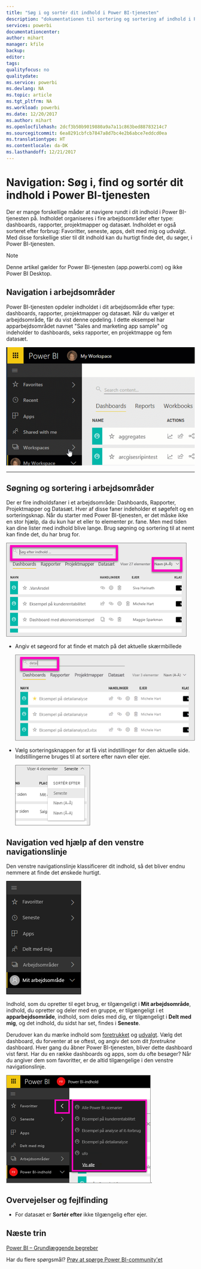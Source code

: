 ```yaml
---
title: "Søg i og sortér dit indhold i Power BI-tjenesten"
description: "dokumentationen til sortering og sortering af indhold i Power BI-arbejdsområder"
services: powerbi
documentationcenter: 
author: mihart
manager: kfile
backup: 
editor: 
tags: 
qualityfocus: no
qualitydate: 
ms.service: powerbi
ms.devlang: NA
ms.topic: article
ms.tgt_pltfrm: NA
ms.workload: powerbi
ms.date: 12/20/2017
ms.author: mihart
ms.openlocfilehash: 2dcf3b50b9019880a9a7a11c863bed88783214c7
ms.sourcegitcommit: 6ea8291cbfcb7847a8d7bc4e2b6abce7eddcd0ea
ms.translationtype: HT
ms.contentlocale: da-DK
ms.lasthandoff: 12/21/2017
---
```

# <a name="navigation-searching-finding-and-sorting-content-in-power-bi-service"></a>Navigation: Søg i, find og sortér dit indhold i Power BI-tjenesten
Der er mange forskellige måder at navigere rundt i dit indhold i Power BI-tjenesten på. Indholdet organiseres i fire arbejdsområder efter type: dashboards, rapporter, projektmapper og datasæt.  Indholdet er også sorteret efter forbrug: Favoritter, seneste, apps, delt med mig og udvalgt. Med disse forskellige stier til dit indhold kan du hurtigt finde det, du søger, i Power BI-tjenesten.  

>[!NOTE] 
>Denne artikel gælder for Power BI-tjenesten (app.powerbi.com) og ikke Power BI Desktop.

## <a name="navigation-within-workspaces"></a>Navigation i arbejdsområder

Power BI-tjenesten opdeler indholdet i dit arbejdsområde efter type: dashboards, rapporter, projektmapper og datasæt. Når du vælger et arbejdsområde, får du vist denne opdeling. I dette eksempel har apparbejdsområdet navnet "Sales and marketing app sample" og indeholder to dashboards, seks rapporter, en projektmappe og fem datasæt.

![](media/service-navigation-search-filter-sort/workspaces.gif)

________________________________________

## <a name="searching-and-sorting-in-workspaces"></a>Søgning og sortering i arbejdsområder
Der er fire indholdsfaner i et arbejdsområde: Dashboards, Rapporter, Projektmapper og Datasæt.  Hver af disse faner indeholder et søgefelt og en sorteringsknap.  Når du starter med Power BI-tjenesten, er det måske ikke en stor hjælp, da du kun har et eller to elementer pr. fane.  Men med tiden kan dine lister med indhold blive lange.  Brug søgning og sortering til at nemt kan finde det, du har brug for.

![](media/service-navigation-search-filter-sort/power-bi-search-sort2.png)

* Angiv et søgeord for at finde et match på det aktuelle skærmbillede
  
   ![](media/service-navigation-search-filter-sort/power-bi-search2.png)
* Vælg sorteringsknappen for at få vist indstillinger for den aktuelle side. Indstillingerne bruges til at sortere efter navn eller ejer.
  
   ![](media/service-navigation-search-filter-sort/power-bi-sort-alpha.png)

## <a name="navigation-using-the-left-navbar"></a>Navigation ved hjælp af den venstre navigationslinje
Den venstre navigationslinje klassificerer dit indhold, så det bliver endnu nemmere at finde det ønskede hurtigt.  

![](media/service-navigation-search-filter-sort/power-bi-newnav.png)



Indhold, som du opretter til eget brug, er tilgængeligt i **Mit arbejdsområde**, indhold, du opretter og deler med en gruppe, er tilgængeligt i et **apparbejdsområde**, indhold, som deles med dig, er tilgængeligt i **Delt med mig**, og det indhold, du sidst har set, findes i **Seneste**.

Derudover kan du mærke indhold som [foretrukket](service-dashboard-favorite.md) og [udvalgt](service-dashboard-featured.md). Vælg det dashboard, du forventer at se oftest, og angiv det som dit *foretrukne* dashboard. Hver gang du åbner Power BI-tjenesten, bliver dette dashboard vist først. Har du en række dashboards og apps, som du ofte besøger? Når du angiver dem som favoritter, er de altid tilgængelige i den venstre navigationslinje.

![](media/service-navigation-search-filter-sort/power-bi-favorite-flyout.png).


## <a name="considerations-and-troubleshooting"></a>Overvejelser og fejlfinding
* For datasæt er **Sortér efter** ikke tilgængelig efter ejer.

## <a name="next-steps"></a>Næste trin
[Power BI – Grundlæggende begreber](service-basic-concepts.md)

Har du flere spørgsmål? [Prøv at spørge Power BI-community'et](http://community.powerbi.com/)